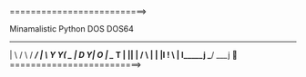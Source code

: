 ==========================>

Minamalistic Python DOS DOS64

___     ___    _____
|   \   /   \  / ___/
|    \ Y     Y(   \_
|  D  Y|  O  | \__  T
|     ||     | /  \ |
|     |l     ! \    |
l_____j \___/   \___j 
=========================>

